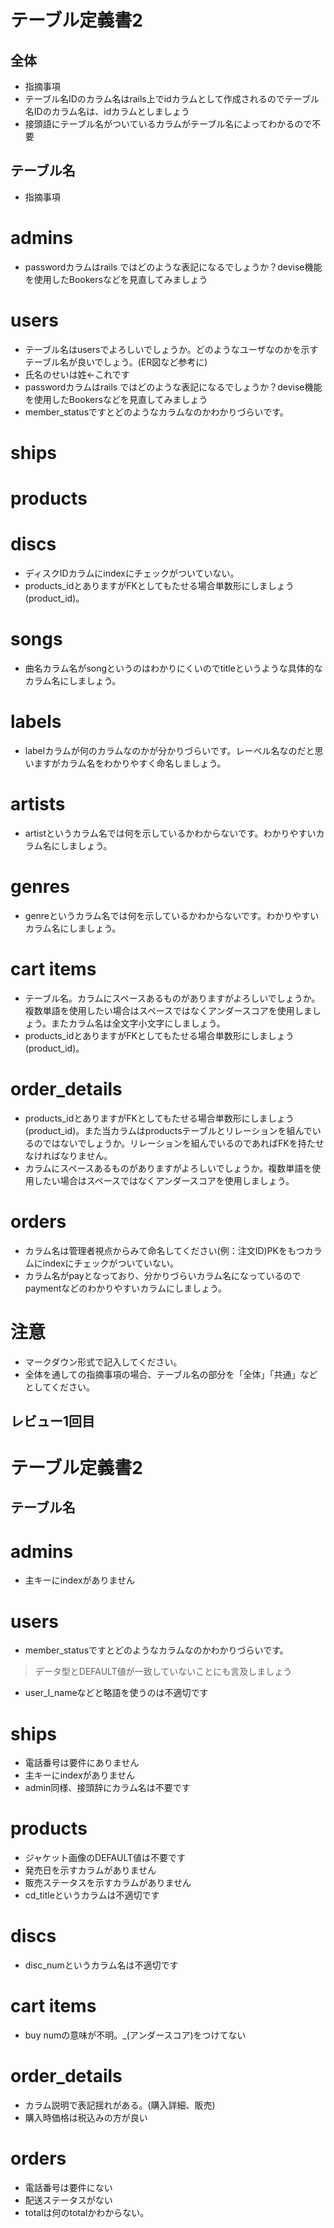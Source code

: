 # テーブル定義書2
## 全体
- 指摘事項
- テーブル名IDのカラム名はrails上でidカラムとして作成されるのでテーブル名IDのカラム名は、idカラムとしましょう
-  接頭語にテーブル名がついているカラムがテーブル名によってわかるので不要

## テーブル名
- 指摘事項
# admins
- passwordカラムはrails ではどのような表記になるでしょうか？devise機能を使用したBookersなどを見直してみましょう

# users
- テーブル名はusersでよろしいでしょうか。どのようなユーザなのかを示すテーブル名が良いでしょう。(ER図など参考に)
- 氏名のせいは姓←これです
- passwordカラムはrails ではどのような表記になるでしょうか？devise機能を使用したBookersなどを見直してみましょう
- member_statusですとどのようなカラムなのかわかりづらいです。

# ships

# products

# discs
- ディスクIDカラムにindexにチェックがついていない。
- products_idとありますがFKとしてもたせる場合単数形にしましょう(product_id)。

# songs
- 曲名カラム名がsongというのはわかりにくいのでtitleというような具体的なカラム名にしましょう。

# labels
- labelカラムが何のカラムなのかが分かりづらいです。レーベル名なのだと思いますがカラム名をわかりやすく命名しましょう。

# artists
- artistというカラム名では何を示しているかわからないです。わかりやすいカラム名にしましょう。

# genres
- genreというカラム名では何を示しているかわからないです。わかりやすいカラム名にしましょう。

# cart items
- テーブル名。カラムにスペースあるものがありますがよろしいでしょうか。複数単語を使用したい場合はスペースではなくアンダースコアを使用しましょう。またカラム名は全文字小文字にしましょう。
- products_idとありますがFKとしてもたせる場合単数形にしましょう(product_id)。

# order_details
- products_idとありますがFKとしてもたせる場合単数形にしましょう(product_id)。また当カラムはproductsテーブルとリレーションを組んでいるのではないでしょうか。リレーションを組んでいるのであればFKを持たせなければなりません。
- カラムにスペースあるものがありますがよろしいでしょうか。複数単語を使用したい場合はスペースではなくアンダースコアを使用しましょう。

# orders
- カラム名は管理者視点からみて命名してください(例：注文ID)PKをもつカラムにindexにチェックがついていない。
- カラム名がpayとなっており、分かりづらいカラム名になっているのでpaymentなどのわかりやすいカラムにしましょう。

# 注意
* マークダウン形式で記入してください。
* 全体を通しての指摘事項の場合、テーブル名の部分を「全体」「共通」などとしてください。

## レビュー1回目

# テーブル定義書2

## テーブル名
# admins
- 主キーにindexがありません

# users
- member_statusですとどのようなカラムなのかわかりづらいです。
 > データ型とDEFAULT値が一致していないことにも言及しましょう
- user_l_nameなどと略語を使うのは不適切です

# ships
- 電話番号は要件にありません
- 主キーにindexがありません
- admin同様、接頭辞にカラム名は不要です

# products
- ジャケット画像のDEFAULT値は不要です
- 発売日を示すカラムがありません
- 販売ステータスを示すカラムがありません
- cd_titleというカラムは不適切です

# discs
- disc_numというカラム名は不適切です

# cart items
- buy numの意味が不明。_(アンダースコア)をつけてない

# order_details
- カラム説明で表記揺れがある。(購入詳細、販売)
- 購入時価格は税込みの方が良い

# orders
- 電話番号は要件にない
- 配送ステータスがない
- totalは何のtotalかわからない。
